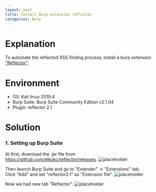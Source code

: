 ```yaml
---
layout: post
title: Install Burp extension reflector
categories: Burp
---
```


# Explanation
To automate the reflected XSS finding process, install a burp extension <a href="https://github.com/elkokc/reflector">"Reflector"</a><br>

# Environment
* OS: Kali linux 2019.4
* Burp Suite: Burp Suite Community Edition v2.1.04
* Plugin: reflector 2.1

# Solution

### 1. Setting up Burp Suite

At first, download the .jar file from <a href="https://github.com/elkokc/reflector/releases">https://github.com/elkokc/reflector/releases</a>.
![placeholder](https://media.githubusercontent.com/media/1n4r1/1n4r1.github.io/master/public/images/2019-12-16/2019-12-16-11-34-42.png)

Then launch Burp Suite and go to "Extender" -> "Extensions" tab.<br>
Click "Add" and set "reflector2.1" as "Extension file".
![placeholder](https://media.githubusercontent.com/media/1n4r1/1n4r1.github.io/master/public/images/2019-12-16/2019-12-16-11-02-18.png)

Now we had new tab "Reflector".
![placeholder](https://media.githubusercontent.com/media/1n4r1/1n4r1.github.io/master/public/images/2019-12-16/2019-12-16-11-08-00.png)

